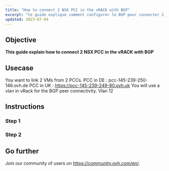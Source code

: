 ```yaml
---
title: "How to connect 2 NSX PCC in the vRACK with BGP"
excerpt: "Ce guide explique comment configurer le BGP pour connecter 2 PCC avec NSX sur le même VRACK"
updated: 2023-07-04
---
```

 
## Objective
  
**This guide explain how to connect 2 NSX PCC in the vRACK with BGP**
  
## Usecase

You want to link 2 VMs from 2 PCCs.
PCC in DE : pcc-145-239-250-146.ovh.de
PCC in UK : https://pcc-145-239-249-80.ovh.uk
You will use a vlan in vRack for the BGP peer connectivity. Vlan 12
  
## Instructions

  
### Step 1
  
### Step 2
  
## Go further
  
Join our community of users on <https://community.ovh.com/en/>.

